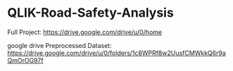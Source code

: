 # QLIK-Road-Safety-Analysis

Full Project:
https://drive.google.com/drive/u/0/home

google drive Preprocessed Dataset:
https://drive.google.com/drive/u/0/folders/1c8WPRf8w2UusfCMWkkQ6r9aQmOrOG97f


